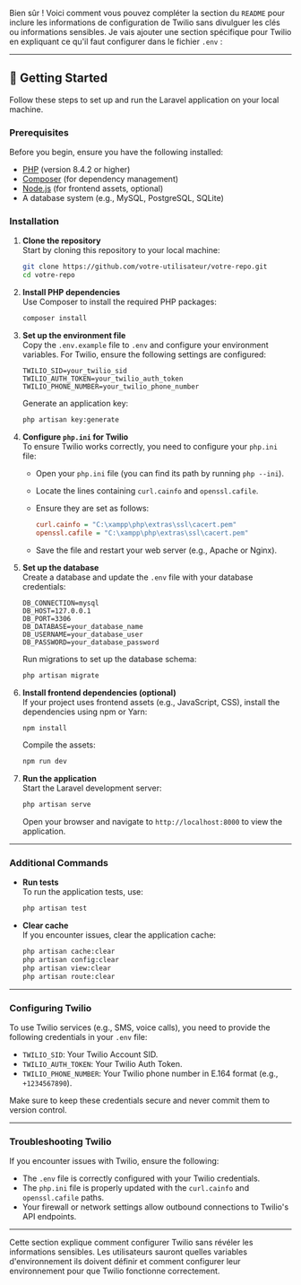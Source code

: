 Bien sûr ! Voici comment vous pouvez compléter la section du `README` pour inclure les informations de configuration de Twilio sans divulguer les clés ou informations sensibles. Je vais ajouter une section spécifique pour Twilio en expliquant ce qu'il faut configurer dans le fichier `.env` :

---

## 🚀 Getting Started

Follow these steps to set up and run the Laravel application on your local machine.

### Prerequisites

Before you begin, ensure you have the following installed:

- [PHP](https://www.php.net/) (version 8.4.2 or higher)
- [Composer](https://getcomposer.org/) (for dependency management)
- [Node.js](https://nodejs.org/) (for frontend assets, optional)
- A database system (e.g., MySQL, PostgreSQL, SQLite)

### Installation

1. **Clone the repository**  
   Start by cloning this repository to your local machine:

   ```bash
   git clone https://github.com/votre-utilisateur/votre-repo.git
   cd votre-repo
   ```

2. **Install PHP dependencies**  
   Use Composer to install the required PHP packages:

   ```bash
   composer install
   ```

3. **Set up the environment file**  
   Copy the `.env.example` file to `.env` and configure your environment variables. For Twilio, ensure the following settings are configured:

   ```env
   TWILIO_SID=your_twilio_sid
   TWILIO_AUTH_TOKEN=your_twilio_auth_token
   TWILIO_PHONE_NUMBER=your_twilio_phone_number
   ```

   Generate an application key:

   ```bash
   php artisan key:generate
   ```

4. **Configure `php.ini` for Twilio**  
   To ensure Twilio works correctly, you need to configure your `php.ini` file:

   - Open your `php.ini` file (you can find its path by running `php --ini`).
   - Locate the lines containing `curl.cainfo` and `openssl.cafile`.
   - Ensure they are set as follows:

     ```ini
     curl.cainfo = "C:\xampp\php\extras\ssl\cacert.pem"
     openssl.cafile = "C:\xampp\php\extras\ssl\cacert.pem"
     ```

   - Save the file and restart your web server (e.g., Apache or Nginx).

5. **Set up the database**  
   Create a database and update the `.env` file with your database credentials:

   ```env
   DB_CONNECTION=mysql
   DB_HOST=127.0.0.1
   DB_PORT=3306
   DB_DATABASE=your_database_name
   DB_USERNAME=your_database_user
   DB_PASSWORD=your_database_password
   ```

   Run migrations to set up the database schema:

   ```bash
   php artisan migrate
   ```

6. **Install frontend dependencies (optional)**  
   If your project uses frontend assets (e.g., JavaScript, CSS), install the dependencies using npm or Yarn:

   ```bash
   npm install
   ```

   Compile the assets:

   ```bash
   npm run dev
   ```

7. **Run the application**  
   Start the Laravel development server:

   ```bash
   php artisan serve
   ```

   Open your browser and navigate to `http://localhost:8000` to view the application.

---

### Additional Commands

- **Run tests**  
  To run the application tests, use:

  ```bash
  php artisan test
  ```

- **Clear cache**  
  If you encounter issues, clear the application cache:

  ```bash
  php artisan cache:clear
  php artisan config:clear
  php artisan view:clear
  php artisan route:clear
  ```

---

### Configuring Twilio

To use Twilio services (e.g., SMS, voice calls), you need to provide the following credentials in your `.env` file:

- `TWILIO_SID`: Your Twilio Account SID.
- `TWILIO_AUTH_TOKEN`: Your Twilio Auth Token.
- `TWILIO_PHONE_NUMBER`: Your Twilio phone number in E.164 format (e.g., `+1234567890`).

Make sure to keep these credentials secure and never commit them to version control.

---

### Troubleshooting Twilio

If you encounter issues with Twilio, ensure the following:

- The `.env` file is correctly configured with your Twilio credentials.
- The `php.ini` file is properly updated with the `curl.cainfo` and `openssl.cafile` paths.
- Your firewall or network settings allow outbound connections to Twilio's API endpoints.

---

Cette section explique comment configurer Twilio sans révéler les informations sensibles. Les utilisateurs sauront quelles variables d'environnement ils doivent définir et comment configurer leur environnement pour que Twilio fonctionne correctement.